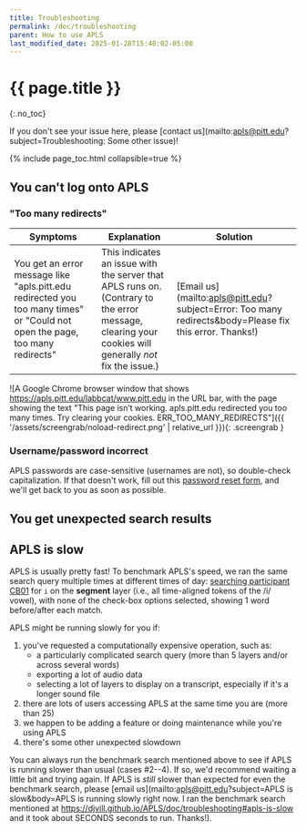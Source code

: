 ```yaml
---
title: Troubleshooting
permalink: /doc/troubleshooting
parent: How to use APLS
last_modified_date: 2025-01-28T15:40:02-05:00
---
```


# {{ page.title }}
{:.no_toc}

If you don't see your issue here, please [contact us](mailto:apls@pitt.edu?subject=Troubleshooting: Some other issue)!

{% include page_toc.html collapsible=true %}

## You can't log onto APLS

### "Too many redirects"

| Symptoms | Explanation | Solution |
| -------- | ----------- | -------- |
| You get an error message like "apls.pitt.edu redirected you too many times" or "Could not open the page, too many redirects" | This indicates an issue with the server that APLS runs on.<br>(Contrary to the error message, clearing your cookies will generally _not_ fix the issue.) | [Email us](mailto:apls@pitt.edu?subject=Error: Too many redirects&body=Please fix this error. Thanks!) |

![A Google Chrome browser window that shows https://apls.pitt.edu/labbcat/www.pitt.edu in the URL bar, with the page showing the text "This page isn’t working. apls.pitt.edu redirected you too many times. Try clearing your cookies. ERR_TOO_MANY_REDIRECTS"]({{ '/assets/screengrab/noload-redirect.png' | relative_url }}){: .screengrab }


### Username/password incorrect

APLS passwords are case-sensitive (usernames are not), so double-check capitalization.
If that doesn't work, fill out this [password reset form](https://forms.gle/AcE1pC4QVj7eL8RS9), and we'll get back to you as soon as possible.


## You get unexpected search results

<!-- Add search-tips page under how to use -->


## APLS is slow

APLS is usually pretty fast!
To benchmark APLS's speed, we ran the same search query multiple times at different times of day: [searching participant CB01](https://apls.pitt.edu/labbcat/search?participant_expression=%5B%27CB01%27%5D.includes(id)) for `i` on the **segment** layer (i.e., all time-aligned tokens of the /i/ vowel), with none of the check-box options selected, showing 1 word before/after each match.
<!-- Mention APLS version number -->
<!-- Plot of results of 100 search runs -->

APLS might be running slowly for you if:

1. you've requested a computationally expensive operation, such as:
    - a particularly complicated search query (more than 5 layers and/or across several words)
    - exporting a lot of audio data
    - selecting a lot of layers to display on a transcript, especially if it's a longer sound file
1. there are lots of users accessing APLS at the same time you are (more than 25)
1. we happen to be adding a feature or doing maintenance while you're using APLS
1. there's some other unexpected slowdown

You can always run the benchmark search mentioned above to see if APLS is running slower than usual (cases #2--4).
If so, we'd recommend waiting a little bit and trying again.
If APLS is _still_ slower than expected for even the benchmark search, please [email us](mailto:apls@pitt.edu?subject=APLS is slow&body=APLS is running slowly right now. I ran the benchmark search mentioned at https://djvill.github.io/APLS/doc/troubleshooting#apls-is-slow and it took about SECONDS seconds to run. Thanks!).

